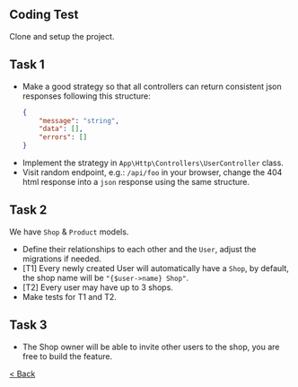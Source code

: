 ## Coding Test

Clone and setup the project.

## Task 1
- Make a good strategy so that all controllers can return consistent json responses following this structure:
    ```json
    {
        "message": "string",
        "data": [],
        "errors": []
    }
    ```
- Implement the strategy in `App\Http\Controllers\UserController` class.
- Visit random endpoint, e.g.: `/api/foo` in your browser, change the 404 html response into a `json` response using the same structure.

## Task 2
We have `Shop` & `Product` models.
- Define their relationships to each other and the `User`, adjust the migrations if needed.
- [T1] Every newly created User will automatically have a `Shop`, by default, the shop name will be `"{$user->name} Shop"`.
- [T2] Every user may have up to 3 shops.
- Make tests for T1 and T2.

## Task 3
- The Shop owner will be able to invite other users to the shop, you are free to build the feature.

[< Back](../README.md)
